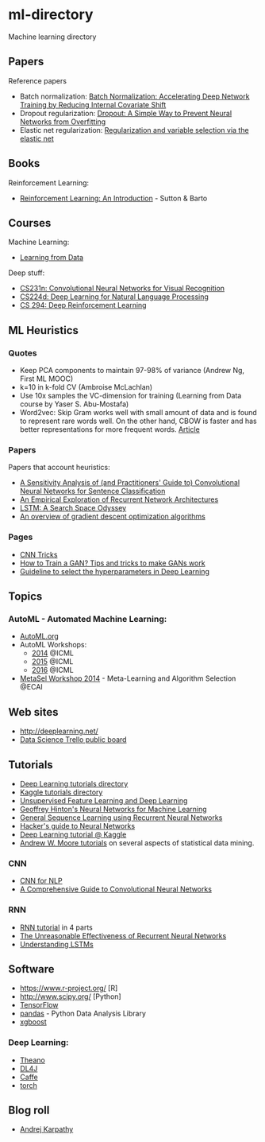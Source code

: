 # ml-directory
Machine learning directory

## Papers

Reference papers

 - Batch normalization: [Batch Normalization: Accelerating Deep Network Training by Reducing Internal Covariate Shift](https://arxiv.org/abs/1502.03167)
 - Dropout regularization: [Dropout: A Simple Way to Prevent Neural Networks from Overfitting](http://jmlr.org/papers/v15/srivastava14a.html)
 - Elastic net regularization: [Regularization and variable selection via the
elastic net](http://web.stanford.edu/~hastie/Papers/B67.2%20%282005%29%20301-320%20Zou%20&%20Hastie.pdf)


## Books

Reinforcement Learning:

- [Reinforcement Learning: An Introduction](https://webdocs.cs.ualberta.ca/~sutton/book/the-book.html) - Sutton & Barto

## Courses

Machine Learning:

- [Learning from Data](http://work.caltech.edu/telecourse.html)

Deep stuff:

- [CS231n: Convolutional Neural Networks for Visual Recognition](http://cs231n.stanford.edu/)
- [CS224d: Deep Learning for Natural Language Processing](http://cs224d.stanford.edu/)
- [CS 294: Deep Reinforcement Learning](http://rll.berkeley.edu/deeprlcourse/)

## ML Heuristics

### Quotes

- Keep PCA components to maintain 97-98% of variance (Andrew Ng, First ML MOOC)
- k=10 in k-fold CV (Ambroise McLachlan)
- Use 10x samples the VC-dimension for training (Learning from Data course by Yaser S. Abu-Mostafa)
- Word2vec: Skip Gram works well with small amount of data and is found to represent rare words well. On the other hand, CBOW is faster and has better representations for more frequent words. [Article](https://towardsdatascience.com/introduction-to-word-embedding-and-word2vec-652d0c2060fa)

### Papers

Papers that account heuristics:

- [A Sensitivity Analysis of (and Practitioners' Guide to) Convolutional Neural Networks for Sentence Classification](https://arxiv.org/abs/1510.03820)
- [An Empirical Exploration of Recurrent Network Architectures](http://proceedings.mlr.press/v37/jozefowicz15.pdf)
- [LSTM: A Search Space Odyssey](https://arxiv.org/pdf/1503.04069.pdf)
- [An overview of gradient descent optimization algorithms](https://arxiv.org/abs/1609.04747)

### Pages

- [CNN Tricks](http://lamda.nju.edu.cn/weixs/project/CNNTricks/CNNTricks.html)
- [How to Train a GAN? Tips and tricks to make GANs work](https://github.com/soumith/ganhacks)
- [Guideline to select the hyperparameters in Deep Learning](https://stats.stackexchange.com/q/95495/57185)

## Topics

### AutoML - Automated Machine Learning:
- [AutoML.org](http://automl.org/)
- AutoML Workshops:
  - [2014](https://sites.google.com/site/automlwsicml14/) @ICML
  - [2015](https://sites.google.com/site/automlwsicml15/) @ICML
  - [2016](https://sites.google.com/site/automl2016/) @ICML
- [MetaSel Workshop 2014](http://metasel2014.inescporto.pt/) - Meta-Learning and Algorithm Selection @ECAI

## Web sites

- http://deeplearning.net/
- [Data Science Trello public board](https://trello.com/b/rbpEfMld/data-science)

## Tutorials

- [Deep Learning tutorials directory](http://deeplearning.net/tutorial/)
- [Kaggle tutorials directory](https://www.kaggle.com/wiki/Tutorials)
- [Unsupervised Feature Learning and Deep Learning](http://ufldl.stanford.edu/tutorial/)
- [Geoffrey Hinton's Neural Networks for Machine Learning](https://www.youtube.com/playlist?list=PLnWkMhyDLp1DepxsI1pjLBMKnq6INEqKR)
- [General Sequence Learning using Recurrent Neural Networks](https://clip.mn/video/yt-VINCQghQRuM)
- [Hacker's guide to Neural Networks](http://karpathy.github.io/neuralnets/)
- [Deep Learning tutorial @ Kaggle](https://www.kaggle.com/c/second-annual-data-science-bowl/details/deep-learning-tutorial)
- [Andrew W. Moore tutorials](https://www.cs.cmu.edu/~awm/tutorials.html) on several aspects of statistical data mining.

### CNN

- [CNN for NLP](http://www.wildml.com/2015/11/understanding-convolutional-neural-networks-for-nlp/)
- [A Comprehensive Guide to Convolutional Neural Networks](https://towardsdatascience.com/a-comprehensive-guide-to-convolutional-neural-networks-the-eli5-way-3bd2b1164a53)

### RNN

- [RNN tutorial](http://www.wildml.com/2015/10/recurrent-neural-network-tutorial-part-4-implementing-a-grulstm-rnn-with-python-and-theano/) in 4 parts
- [The Unreasonable Effectiveness of Recurrent Neural Networks](http://karpathy.github.io/2015/05/21/rnn-effectiveness/)
- [Understanding LSTMs](http://colah.github.io/posts/2015-08-Understanding-LSTMs/)

## Software

- https://www.r-project.org/ [R]
- http://www.scipy.org/ [Python]
- [TensorFlow](http://www.tensorflow.org/)
- [pandas](http://pandas.pydata.org/) - Python Data Analysis Library
- [xgboost](https://github.com/dmlc/xgboost)

### Deep Learning: 
- [Theano](http://www.deeplearning.net/software/theano/)
- [DL4J](http://deeplearning4j.org/)
- [Caffe](http://caffe.berkeleyvision.org/)
- [torch](http://torch.ch/)

## Blog roll

- [Andrej Karpathy](http://karpathy.github.io/)
